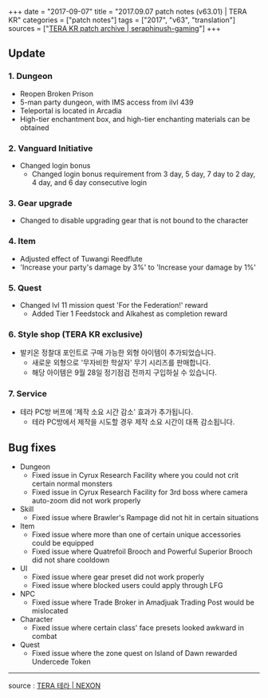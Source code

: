 +++
date = "2017-09-07"
title = "2017.09.07 patch notes (v63.01) | TERA KR"
categories = ["patch notes"]
tags = ["2017", "v63", "translation"]
sources = ["[TERA KR patch archive | seraphinush-gaming](/ko/patch/2017/v63-01)"]
+++

## Update

### **1.** Dungeon
- Reopen Broken Prison
- 5-man party dungeon, with IMS access from ilvl 439
- Teleportal is located in Arcadia
- High-tier enchantment box, and high-tier enchanting materials can be obtained

### **2.** Vanguard Initiative
- Changed login bonus
  - Changed login bonus requirement from 3 day, 5 day, 7 day to 2 day, 4 day, and 6 day consecutive login

### **3.** Gear upgrade
- Changed to disable upgrading gear that is not bound to the character

### **4.** Item
- Adjusted effect of Tuwangi Reedflute
- 'Increase your party's damage by 3%' to 'Increase your damage by 1%'

### **5.** Quest
- Changed lvl 11 mission quest 'For the Federation!' reward
  - Added Tier 1 Feedstock and Alkahest as completion reward

### **6.** Style shop (TERA KR exclusive)
- 발키온 정찰대 포인트로 구매 가능한 외형 아이템이 추가되었습니다.
  - 새로운 외형으로 '무자비한 학살자' 무기 시리즈를 판매합니다.
  - 해당 아이템은 9월 28일 정기점검 전까지 구입하실 수 있습니다.

### **7.** Service
- 테라 PC방 버프에 '제작 소요 시간 감소' 효과가 추가됩니다.
  - 테라 PC방에서 제작을 시도할 경우 제작 소요 시간이 대폭 감소됩니다.

## Bug fixes

- Dungeon
  - Fixed issue in Cyrux Research Facility where you could not crit certain normal monsters
  - Fixed issue in Cyrux Research Facility for 3rd boss where camera auto-zoom did not work properly
- Skill
  - Fixed issue where Brawler's Rampage did not hit in certain situations
- Item
  - Fixed issue where more than one of certain unique accessories could be equipped
  - Fixed issue where Quatrefoil Brooch and Powerful Superior Brooch did not share cooldown
- UI
  - Fixed issue where gear preset did not work properly
  - Fixed issue where blocked users could apply through LFG
- NPC
  - Fixed issue where Trade Broker in Amadjuak Trading Post would be mislocated
- Character
  - Fixed issue where certain class' face presets looked awkward in combat
- Quest
  - Fixed issue where the zone quest on Island of Dawn rewarded Undercede Token

----

source : [TERA 테라 | NEXON](http://tera.nexon.com/news/update/view.aspx?n4articlesn=296)
